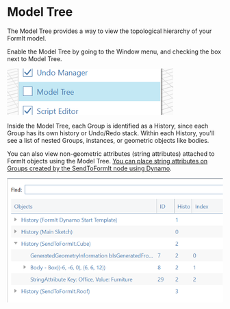 # Model Tree

The Model Tree provides a way to view the topological hierarchy of your FormIt model.

Enable the Model Tree by going to the Window menu, and checking the box next to Model Tree.

![](../.gitbook/assets/model-tree-menu.png)

Inside the Model Tree, each Group is identified as a History, since each Group has its own history or Undo/Redo stack. Within each History, you'll see a list of nested Groups, instances, or geometric objects like bodies.

You can also view non-geometric attributes \(string attributes\) attached to FormIt objects using the Model Tree. [You can place string attributes on Groups created by the SendToFormIt node using Dynamo](https://formit.autodesk.com/page/formit-dynamo#dynamo-formit-nodes).

![](../.gitbook/assets/model-tree-attribute.png)

